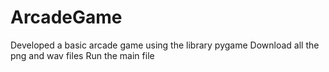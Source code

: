 # ArcadeGame
Developed a basic arcade game using the library pygame
Download all the png and wav files
Run the main file
